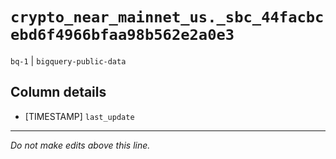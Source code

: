 # `crypto_near_mainnet_us._sbc_44facbcebd6f4966bfaa98b562e2a0e3`
`bq-1` | `bigquery-public-data`

## Column details
* [TIMESTAMP] `last_update`

-------------------------------------------------------------------------------
*Do not make edits above this line.*
